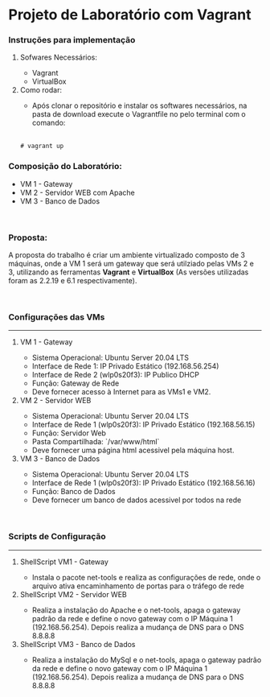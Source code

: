 <h1>Projeto de Laboratório com Vagrant</h1>
<h3>Instruções para implementação</h3>

<ol>
    <li>Sofwares Necessários: </li>
    <ul>
        <li>Vagrant</li>
        <li>VirtualBox</li>
    </ul>
    <li>Como rodar: </li>
    <ul>
        <li>Após clonar o repositório e instalar os softwares necessários, na pasta de download execute o Vagrantfile no pelo terminal com o comando: </li>
    </ul>
    </br>

```
# vagrant up
```
</ol>

<h3>Composição do Laboratório:</h3>



<ul>
    <li>VM 1 - Gateway</li>
    <li>VM 2 - Servidor WEB com Apache</li>
    <li>VM 3 - Banco de Dados</li>
</ul>
<br>
<h3>Proposta: </h3>
<p>A proposta do trabalho é criar um ambiente virtualizado composto de 3 máquinas, onde a VM 1 será um gateway que será utilziado pelas VMs 2 e 3, utilizando as ferramentas <b>Vagrant</b> e <b>VirtualBox</b> (As versões utilizadas foram as 2.2.19 e 6.1 respectivamente).</p>

<br>
<h3>Configurações das VMs</h3>

***

<ol>
    <li>VM 1 - Gateway</li>
    <ul>
        <li>Sistema Operacional: Ubuntu Server 20.04 LTS</li>
        <li>Interface de Rede 1: IP Privado Estático (192.168.56.254)</li>
        <li>Interface de Rede 2 (wlp0s20f3): IP Publico DHCP</li>
        <li>Função: Gateway de Rede</li>
        <li>Deve fornecer acesso à Internet para as VMs1 e VM2.</li>
    </ul>
    <li>VM 2 - Servidor WEB</li>
    <ul>
        <li>Sistema Operacional: Ubuntu Server 20.04 LTS</li>
        <li>Interface de Rede 1 (wlp0s20f3): IP Privado Estático (192.168.56.15)</li>
        <li>Função: Servidor Web</li>
        <li>Pasta Compartilhada: `/var/www/html`</li>
        <li>Deve fornecer uma página html acessivel pela máquina host.</li>
    </ul>
    <li>VM 3 - Banco de Dados</li>
    <ul>
        <li>Sistema Operacional: Ubuntu Server 20.04 LTS</li>
        <li>Interface de Rede 1 (wlp0s20f3): IP Privado Estático (192.168.56.16)</li>
        <li>Função: Banco de Dados</li>
        <li>Deve fornecer um banco de dados acessivel por todos na rede</li>
    </ul>
</ol>

<br>
<h3>Scripts de Configuração</h3>

***

<ol>
    <li>ShellScript VM1 - Gateway</li>
    <ul>
        <li> Instala o pacote net-tools e realiza as configurações de rede, onde o arquivo ativa encaminhamento de portas para o tráfego de rede 
    </ul>
    <li>ShellScript VM2 - Servidor WEB</li>
    <ul>
        <li> Realiza a instalação do Apache e o net-tools, apaga o gateway padrão da rede e define o novo gateway com o IP Máquina 1 (192.168.56.254). Depois realiza a mudança de DNS para o DNS 8.8.8.8
    </ul>
    <li>ShellScript VM3 - Banco de Dados</li>
    <ul>
        <li>Realiza a instalação do MySql e o net-tools, apaga o gateway padrão da rede e define o novo gateway com o IP Máquina 1 (192.168.56.254). Depois realiza a mudança de DNS para o DNS 8.8.8.8
    </ul>
</ol>